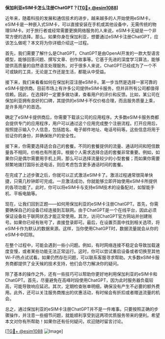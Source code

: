 **保加利亚eSIM卡怎么注册ChatGPT？[[TG💪+ @esim1088](https://t.me/s/esim1088)]**

近年来，随着科技的发展和通信技术的进步，越来越多的人开始使用eSIM卡。eSIM卡是一种嵌入式SIM卡，可以直接安装在手机或其他设备中，无需传统的物理SIM卡。对于旅行者或经常需要更换网络服务的人来说，eSIM卡无疑是一个非常方便的选择。那么，如果你身在保加利亚，想要通过eSIM卡注册ChatGPT，应该怎么做呢？本文将为你详细介绍这一过程。

首先，我们需要了解什么是ChatGPT。ChatGPT是由OpenAI开发的一款大型语言模型，能够回答问题、撰写文章、创作故事等。它基于先进的深度学习算法，能够提供高质量的自然语言处理服务。对于很多人来说，ChatGPT已经成为了一个不可或缺的工具，无论是工作还是生活，都能从中受益。

接下来，我们来看看如何在保加利亚注册eSIM卡。第一步当然是选择一家可靠的eSIM卡提供商。目前市场上有许多公司提供eSIM卡服务，但并非所有公司都值得信赖。因此，在选择时一定要多做功课，查看用户的评价和反馈。比如，某公司在保加利亚拥有良好的口碑，其提供的eSIM卡不仅价格合理，而且服务质量上乘，是许多用户的首选。

确定了eSIM卡提供商后，你需要下载该公司的应用程序。大多数eSIM卡服务商都会提供专门的应用程序，用户可以通过这个应用完成整个注册流程。打开应用后，按照提示输入个人信息，包括姓名、电子邮件地址、电话号码等。这些信息将用于验证你的身份，并确保账户的安全性。

接下来，你需要选择适合自己的套餐。不同的套餐提供的流量、通话时间和短信数量各不相同，价格也有所差异。根据个人需求选择合适的套餐非常重要。例如，如果你只是偶尔需要用手机上网，那么可以选择流量较少的小型套餐；而如果你需要频繁地拨打国际长途电话，则应考虑包含更多通话时间的套餐。

在完成了上述步骤之后，你就可以正式激活eSIM卡了。激活过程通常很简单快捷，只需几秒钟即可完成。一旦激活成功，你就能够立即开始使用eSIM卡所提供的各项功能了。此时，你可以将eSIM卡与支持eSIM技术的设备配对，如智能手机、平板电脑等。

现在，让我们回到正题——如何用保加利亚的eSIM卡注册ChatGPT。首先，你需要确保自己的设备已经连接到互联网。由于ChatGPT是一个在线平台，因此必须保证设备处于联网状态才能正常使用。其次，访问ChatGPT官方网站并创建账号。如果你已经有账号了，直接登录即可。最后，在设置页面中找到相关选项，将eSIM卡作为默认的数据来源。这样，当你使用ChatGPT时，数据流量就会从你的eSIM卡中扣除。

在整个过程中，可能会遇到一些小问题。例如，有时网络连接不稳定会导致加载速度变慢，或者某些功能无法正常运行。这时，你可以尝试重启设备或者切换至其他Wi-Fi热点试试看。如果仍然存在问题，可以联系客服寻求帮助。大多数eSIM卡服务商都提供了全天候的技术支持，他们会尽力解决你的疑问。

除了基本的操作之外，还有一些技巧可以帮助你更好地利用保加利亚的eSIM卡和ChatGPT。首先，尽量避免在高峰时段使用ChatGPT，因为此时服务器负载较高，可能导致响应延迟。其次，定期检查账单明细，确保没有产生不必要的额外费用。此外，还可以关注服务商推出的优惠活动，有时候会有折扣或者赠送流量的机会。

总之，通过保加利亚的eSIM卡注册ChatGPT并不是一件难事。只要按照正确的步骤操作，并注意一些细节问题，就能顺利享受到这两项优质服务带来的便利。希望本文对你有所帮助！如果你还有任何疑问，欢迎随时留言讨论。

[[TG💪+ @esim1088](https://t.me/s/esim1088) ![Image](https://i.postimg.cc/4NQfJmqS/Snipaste-2025-05-13-00-14-12.png)]